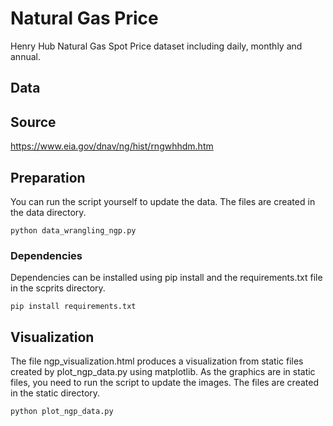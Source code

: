 # Natural Gas Price

Henry Hub Natural Gas Spot Price dataset including daily, monthly and annual.

## Data

## Source

https://www.eia.gov/dnav/ng/hist/rngwhhdm.htm

## Preparation

You can run the script yourself to update the data. The files are created in the data directory.

```
python data_wrangling_ngp.py
```

### Dependencies

Dependencies can be installed using pip install and the requirements.txt file in the scprits directory.

```
pip install requirements.txt
```

## Visualization

The file ngp_visualization.html produces a visualization from static files created by plot_ngp_data.py using matplotlib.
As the graphics are in static files, you need to run the script to update the images. The files are created in the static directory.

```
python plot_ngp_data.py
```
